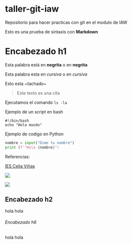 # taller-git-iaw
Repositorio para hacer practicas con git en el modulo de IAW

Esto es una prueba de sintaxis con **Markdown**

# Encabezado h1
Esta palabra está en **negrita** o en __negrita__

Esta palabra esta en *cursiva* o en _cursiva_

Esto esta ~tachado~

> Este texto es una cita

Ejecutamos el comando `ls -la`

Ejemplo de un script en bash

```
#!/bin/bash
echo "Hola mundo"
```

Ejemplo de codigo en Python

```python
nombre = input("Dime tu nombre")
print (f'"Hola {nombre}")
```

Referencias:

[IES Celia Viñas](https://iescelia.org/web/)

![](https://www.diariodealmeria.es/2020/11/16/almeria/IES-Celia-Vinas-Bachillerato-Internacional_1520258232_128190082_1200x675.jpg)

[![](https://www.diariodealmeria.es/2020/11/16/almeria/IES-Celia-Vinas-Bachillerato-Internacional_1520258232_128190082_1200x675.jpg)](https://iescelia.org/web/)

## Encabezado h2
hola hola

###### Encabezado h6
hola hola
